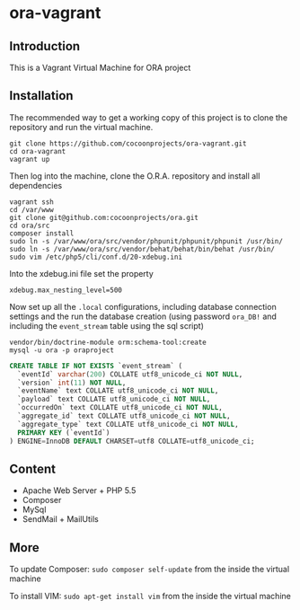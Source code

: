 # ora-vagrant
## Introduction
This is a Vagrant Virtual Machine for ORA project

## Installation
The recommended way to get a working copy of this project is to clone the repository and run the virtual machine.

``` shell
git clone https://github.com/cocoonprojects/ora-vagrant.git
cd ora-vagrant
vagrant up
```
Then log into the machine, clone the O.R.A. repository and install all dependencies
``` shell
vagrant ssh
cd /var/www
git clone git@github.com:cocoonprojects/ora.git
cd ora/src
composer install
sudo ln -s /var/www/ora/src/vendor/phpunit/phpunit/phpunit /usr/bin/
sudo ln -s /var/www/ora/src/vendor/behat/behat/bin/behat /usr/bin/
sudo vim /etc/php5/cli/conf.d/20-xdebug.ini
```
Into the xdebug.ini file set the property
```property
xdebug.max_nesting_level=500
```
Now set up all the `.local` configurations, including database connection settings and the run the database creation (using password `ora_DB!` and including the `event_stream` table using the sql script)
``` shell
vendor/bin/doctrine-module orm:schema-tool:create
mysql -u ora -p oraproject
```
``` sql
CREATE TABLE IF NOT EXISTS `event_stream` (
  `eventId` varchar(200) COLLATE utf8_unicode_ci NOT NULL,
  `version` int(11) NOT NULL,
  `eventName` text COLLATE utf8_unicode_ci NOT NULL,
  `payload` text COLLATE utf8_unicode_ci NOT NULL,
  `occurredOn` text COLLATE utf8_unicode_ci NOT NULL,
  `aggregate_id` text COLLATE utf8_unicode_ci NOT NULL,
  `aggregate_type` text COLLATE utf8_unicode_ci NOT NULL,
  PRIMARY KEY (`eventId`)
) ENGINE=InnoDB DEFAULT CHARSET=utf8 COLLATE=utf8_unicode_ci;
```
## Content
* Apache Web Server + PHP 5.5
* Composer
* MySql
* SendMail + MailUtils

## More
To update Composer: `sudo composer self-update` from the inside the virtual machine

To install VIM: `sudo apt-get install vim` from the inside the virtual machine
